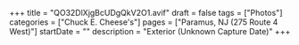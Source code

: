 +++
title = "QO32DlXjgBcUDgQkV2O1.avif"
draft = false
tags = ["Photos"]
categories = ["Chuck E. Cheese's"]
pages = ["Paramus, NJ (275 Route 4 West)"]
startDate = ""
description = "Exterior (Unknown Capture Date)"
+++
